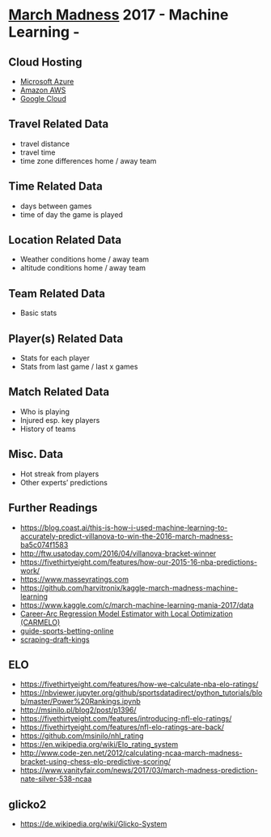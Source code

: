 # [March Madness](http://www.ncaa.com/march-madness) 2017 - Machine Learning -

## Cloud Hosting
- [Microsoft Azure](https://azure.microsoft.com/de-de/)
- [Amazon AWS](https://aws.amazon.com/?nc2=h_lg)
- [Google Cloud](https://cloud.google.com/pricing/?hl=de)


## Travel Related Data
- travel distance
- travel time
- time zone differences home / away team

## Time Related Data
- days between games
- time of day the game is played

## Location Related Data
- Weather conditions home / away team
- altitude conditions home / away team

## Team Related Data
- Basic stats

## Player(s) Related Data
- Stats for each player
- Stats from last game / last x games

## Match Related Data
- Who is playing
- Injured esp. key players
- History of teams

## Misc. Data
- Hot streak from players
- Other experts’ predictions

## Further Readings
- https://blog.coast.ai/this-is-how-i-used-machine-learning-to-accurately-predict-villanova-to-win-the-2016-march-madness-ba5c074f1583
- http://ftw.usatoday.com/2016/04/villanova-bracket-winner
- https://fivethirtyeight.com/features/how-our-2015-16-nba-predictions-work/
- https://www.masseyratings.com
- https://github.com/harvitronix/kaggle-march-madness-machine-learning
- https://www.kaggle.com/c/march-machine-learning-mania-2017/data
- [Career-Arc Regression Model Estimator with Local Optimization (CARMELO)](https://projects.fivethirtyeight.com/carmelo/)
- [guide-sports-betting-online](https://www.ergosum.co/guide-sports-betting-online/)
- [scraping-draft-kings](https://www.ergosum.co/scraping-draft-kings-contests/)

## ELO
- https://fivethirtyeight.com/features/how-we-calculate-nba-elo-ratings/
- https://nbviewer.jupyter.org/github/sportsdatadirect/python_tutorials/blob/master/Power%20Rankings.ipynb
- http://msinilo.pl/blog2/post/p1396/
- https://fivethirtyeight.com/features/introducing-nfl-elo-ratings/
- https://fivethirtyeight.com/features/nfl-elo-ratings-are-back/
- https://github.com/msinilo/nhl_rating
- https://en.wikipedia.org/wiki/Elo_rating_system
- http://www.code-zen.net/2012/calculating-ncaa-march-madness-bracket-using-chess-elo-predictive-scoring/
- https://www.vanityfair.com/news/2017/03/march-madness-prediction-nate-silver-538-ncaa

## glicko2
- https://de.wikipedia.org/wiki/Glicko-System

